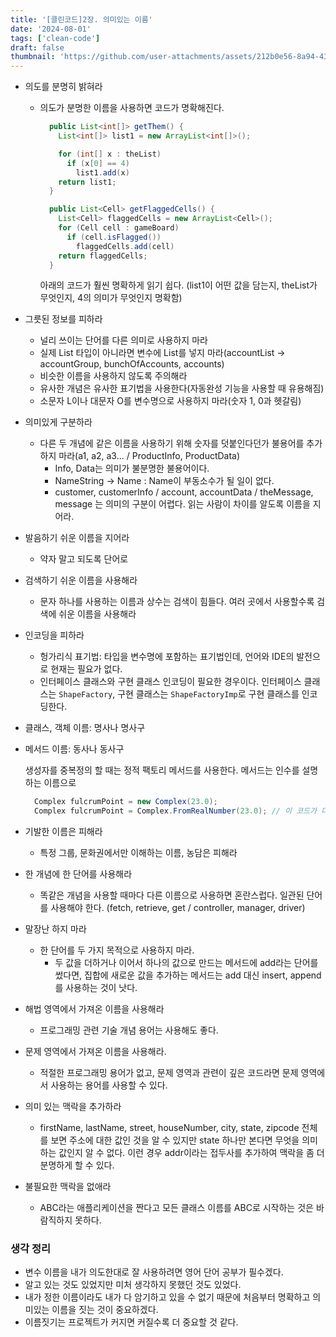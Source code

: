 ```yaml
---
title: '[클린코드]2장. 의미있는 이름'
date: '2024-08-01'
tags: ['clean-code']
draft: false
thumbnail: 'https://github.com/user-attachments/assets/212b0e56-8a94-43af-920f-151758bc48a4'
---
```


- 의도를 분명히 밝혀라

  - 의도가 분명한 이름을 사용하면 코드가 명확해진다.

    ```java
      public List<int[]> getThem() {
        List<int[]> list1 = new ArrayList<int[]>();

        for (int[] x : theList)
          if (x[0] == 4)
            list1.add(x)
        return list1;
      }

      public List<Cell> getFlaggedCells() {
        List<Cell> flaggedCells = new ArrayList<Cell>();
        for (Cell cell : gameBoard)
          if (cell.isFlagged())
            flaggedCells.add(cell)
        return flaggedCells;
      }
    ```

    아래의 코드가 훨씬 명확하게 읽기 쉽다. (list1이 어떤 값을 담는지, theList가 무엇인지, 4의 의미가 무엇인지 명확함)

- 그릇된 정보를 피하라

  - 널리 쓰이는 단어를 다른 의미로 사용하지 마라
  - 실제 List 타입이 아니라면 변수에 List를 넣지 마라(accountList -> accountGroup, bunchOfAccounts, accounts)
  - 비슷한 이름을 사용하지 않도록 주의해라
  - 유사한 개념은 유사한 표기법을 사용한다(자동완성 기능을 사용할 때 유용해짐)
  - 소문자 L이나 대문자 O를 변수명으로 사용하지 마라(숫자 1, 0과 헷갈림)

- 의미있게 구분하라

  - 다른 두 개념에 같은 이름을 사용하기 위해 숫자를 덧붙인다던가 불용어를 추가하지 마라(a1, a2, a3... / ProductInfo, ProductData)
    - Info, Data는 의미가 불분명한 불용어이다.
    - NameString -> Name : Name이 부동소수가 될 일이 없다.
    - customer, customerInfo / account, accountData / theMessage, message 는 의미의 구분이 어렵다. 읽는 사람이 차이를 알도록 이름을 지어라.

- 발음하기 쉬운 이름을 지어라

  - 약자 말고 되도록 단어로

- 검색하기 쉬운 이름을 사용해라

  - 문자 하나를 사용하는 이름과 상수는 검색이 힘들다. 여러 곳에서 사용할수록 검색에 쉬운 이름을 사용해라

- 인코딩을 피하라

  - 헝가리식 표기법: 타입을 변수명에 포함하는 표기법인데, 언어와 IDE의 발전으로 현재는 필요가 없다.
  - 인터페이스 클래스와 구현 클래스
    인코딩이 필요한 경우이다. 인터페이스 클래스는 `ShapeFactory`, 구현 클래스는 `ShapeFactoryImp`로 구현 클래스를 인코딩한다.

- 클래스, 객체 이름: 명사나 명사구
- 메서드 이름: 동사나 동사구

  생성자를 중복정의 할 때는 정적 팩토리 메서드를 사용한다. 메서드는 인수를 설명하는 이름으로

  ```java
    Complex fulcrumPoint = new Complex(23.0);
    Complex fulcrumPoint = Complex.FromRealNumber(23.0); // 이 코드가 더 좋다.(생성자는 private으로 선언하여 사용을 제한할 수 있음)
  ```

- 기발한 이름은 피해라

  - 특정 그룹, 문화권에서만 이해하는 이름, 농담은 피해라

- 한 개념에 한 단어를 사용해라

  - 똑같은 개념을 사용할 때마다 다른 이름으로 사용하면 혼란스럽다. 일관된 단어를 사용해야 한다. (fetch, retrieve, get / controller, manager, driver)

- 말장난 하지 마라

  - 한 단어를 두 가지 목적으로 사용하지 마라.
    - 두 값을 더하거나 이어서 하나의 값으로 만드는 메서드에 add라는 단어를 썼다면, 집합에 새로운 값을 추가하는 메서드는 add 대신 insert, append를 사용하는 것이 낫다.

- 해법 영역에서 가져온 이름을 사용해라

  - 프로그래밍 관련 기술 개념 용어는 사용해도 좋다.

- 문제 영역에서 가져온 이름을 사용해라.

  - 적절한 프로그래밍 용어가 없고, 문제 영역과 관련이 깊은 코드라면 문제 영역에서 사용하는 용어를 사용할 수 있다.

- 의미 있는 맥락을 추가하라

  - firstName, lastName, street, houseNumber, city, state, zipcode 전체를 보면 주소에 대한 값인 것을 알 수 있지만 state 하나만 본다면 무엇을 의미하는 값인지 알 수 없다. 이런 경우 addr이라는 접두사를 추가하여 맥락을 좀 더 분명하게 할 수 있다.

- 불필요한 맥락을 없애라
  - ABC라는 애플리케이션을 짠다고 모든 클래스 이름를 ABC로 시작하는 것은 바람직하지 못하다.

### 생각 정리

- 변수 이름을 내가 의도한대로 잘 사용하려면 영어 단어 공부가 필수겠다.
- 알고 있는 것도 있었지만 미처 생각하지 못했던 것도 있었다.
- 내가 정한 이름이라도 내가 다 암기하고 있을 수 없기 때문에 처음부터 명확하고 의미있는 이름을 짓는 것이 중요하겠다.
- 이름짓기는 프로젝트가 커지면 커질수록 더 중요할 것 같다.
